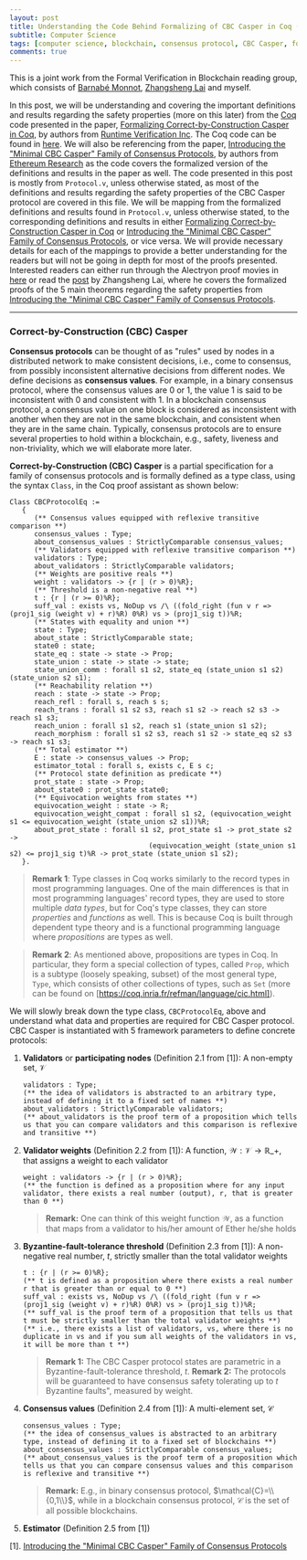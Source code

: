 ```yaml
---
layout: post
title: Understanding the Code Behind Formalizing of CBC Casper in Coq (Safety Properties)
subtitle: Computer Science
tags: [computer science, blockchain, consensus protocol, CBC Casper, formalization, Coq]
comments: true
---
```


This is a joint work from the Formal Verification in Blockchain reading group, which consists of [Barnabé Monnot](https://barnabemonnot.com/), [Zhangsheng Lai](https://zunction.github.io/) and myself.    

In this post, we will be understanding and covering the important definitions and results regarding the safety properties (more on this later) from the [Coq](https://coq.inria.fr/) code presented in the paper, [Formalizing Correct-by-Construction Casper in Coq](https://www.researchgate.net/publication/343704844_Formalizing_Correct-by-Construction_Casper_in_Coq), by authors from [Runtime Verification Inc](https://runtimeverification.com/).
The Coq code can be found in [here](https://runtimeverification.github.io/casper-cbc-proof-docs/docs/latest/alectryon/toc.html). 
We will also be referencing from the paper, [Introducing the "Minimal CBC Casper" Family of Consensus Protocols](https://github.com/cbc-casper/cbc-casper-paper/blob/master/cbc-casper-paper-draft.pdf), by authors from [Ethereum Research](https://ethresear.ch/) as the code covers the formalized version of the definitions and results in the paper as well.
The code presented in this post is mostly from `Protocol.v`, unless otherwise stated, as most of the definitions and results regarding the safety properties of the CBC Casper protocol are covered in this file.
We will be mapping from the formalized definitions and results found in `Protocol.v`, unless otherwise stated, to the corresponding definitions and results in either [Formalizing Correct-by-Construction Casper in Coq](https://www.researchgate.net/publication/343704844_Formalizing_Correct-by-Construction_Casper_in_Coq) or [Introducing the "Minimal CBC Casper" Family of Consensus Protocols](https://github.com/cbc-casper/cbc-casper-paper/blob/master/cbc-casper-paper-draft.pdf), or vice versa.
We will provide necessary details for each of the mappings to provide a better understanding for the readers but will not be going in depth for most of the proofs presented.
Interested readers can either run through the Alectryon proof movies in [here](https://runtimeverification.github.io/casper-cbc-proof-docs/docs/latest/alectryon/toc.html) or read the [post](https://zunction.github.io/blog/2021/safety-proofs/) by Zhangsheng Lai, where he covers the formalized proofs of the 5 main theorems regarding the safety properties from [Introducing the "Minimal CBC Casper" Family of Consensus Protocols](https://github.com/cbc-casper/cbc-casper-paper/blob/master/cbc-casper-paper-draft.pdf).

---

### Correct-by-Construction (CBC) Casper

**Consensus protocols** can be thought of as "rules" used by nodes in a distributed network to make consistent decisions, i.e., come to consensus, from possibly inconsistent alternative decisions from different nodes. We define decisions as **consensus values**. For example, in a binary consensus protocol, where the consensus values are 0 or 1, the value 1 is said to be inconsistent with 0 and consistent with 1. In a blockchain consensus protocol, a consensus value on one block is considered as inconsistent with another when they are not in the same blockchain, and consistent when they are in the same chain. Typically, consensus protocols are to ensure several properties to hold within a blockchain, e.g., safety, liveness and non-triviality, which we will elaborate more later.

**Correct-by-Construction (CBC) Casper** is a partial specification for a family of consensus protocols and is formally defined as a type class, using the syntax `Class`, in the Coq proof assistant as shown below:

```coq
Class CBCProtocolEq :=
   {
      (** Consensus values equipped with reflexive transitive comparison **)
      consensus_values : Type;
      about_consensus_values : StrictlyComparable consensus_values;
      (** Validators equipped with reflexive transitive comparison **)
      validators : Type;
      about_validators : StrictlyComparable validators;
      (** Weights are positive reals **)
      weight : validators -> {r | (r > 0)%R};
      (** Threshold is a non-negative real **)
      t : {r | (r >= 0)%R};
      suff_val : exists vs, NoDup vs /\ ((fold_right (fun v r => (proj1_sig (weight v) + r)%R) 0%R) vs > (proj1_sig t))%R;
      (** States with equality and union **)
      state : Type;
      about_state : StrictlyComparable state;
      state0 : state;
      state_eq : state -> state -> Prop;
      state_union : state -> state -> state;
      state_union_comm : forall s1 s2, state_eq (state_union s1 s2) (state_union s2 s1);
      (** Reachability relation **)
      reach : state -> state -> Prop;
      reach_refl : forall s, reach s s;
      reach_trans : forall s1 s2 s3, reach s1 s2 -> reach s2 s3 -> reach s1 s3;
      reach_union : forall s1 s2, reach s1 (state_union s1 s2);
      reach_morphism : forall s1 s2 s3, reach s1 s2 -> state_eq s2 s3 -> reach s1 s3;
      (** Total estimator **)
      E : state -> consensus_values -> Prop;
      estimator_total : forall s, exists c, E s c;
      (** Protocol state definition as predicate **)
      prot_state : state -> Prop;
      about_state0 : prot_state state0;
      (** Equivocation weights from states **)
      equivocation_weight : state -> R;
      equivocation_weight_compat : forall s1 s2, (equivocation_weight s1 <= equivocation_weight (state_union s2 s1))%R;
      about_prot_state : forall s1 s2, prot_state s1 -> prot_state s2 ->
                                  (equivocation_weight (state_union s1 s2) <= proj1_sig t)%R -> prot_state (state_union s1 s2);
   }.
```

> **Remark 1**: Type classes in Coq works similarly to the record types in most programming languages. One of the main differences is that in most programming languages' record types, they are used to store multiple *data types*, but for Coq's type classes, they can store *properties* and *functions* as well. This is because Coq is built through dependent type theory and is a functional programming language where *propositions* are types as well.

> **Remark 2**: As mentioned above, propositions are types in Coq. In particular, they form a special collection of types, called `Prop`, which is a subtype (loosely speaking, subset) of the most general type, `Type`, which consists of other collections of types, such as `Set` (more can be found on [https://coq.inria.fr/refman/language/cic.html]). 

We will slowly break down the type class, `CBCProtocolEq`, above and understand what data and properties are required for CBC Casper protocol. CBC Casper is instantiated with 5 framework parameters to define concrete protocols:

1. **Validators** or **participating nodes** (Definition 2.1 from [1]): A non-empty set, $\mathcal{V}$
    ```coq
   validators : Type;
   (** the idea of validators is abstracted to an arbitrary type, instead of defining it to a fixed set of names **)
   about_validators : StrictlyComparable validators;
   (** about_validators is the proof term of a proposition which tells us that you can compare validators and this comparison is reflexive and transitive **)
   ```
   
2. **Validator weights** (Definition 2.2 from [1]): A function, $\mathcal{W}: \mathcal{V} \rightarrow \mathbb{R}\_+$, that assigns a weight to each validator
   ```coq
   weight : validators -> {r | (r > 0)%R};
   (** the function is defined as a proposition where for any input validator, there exists a real number (output), r, that is greater than 0 **)
   ```
   > **Remark:** One can think of this weight function $\mathcal{W}$, as a function that maps from a validator to his/her amount of Ether he/she holds
   
3. **Byzantine-fault-tolerance threshold** (Definition 2.3 from [1]): A non-negative real number, $t$, strictly smaller than the total validator weights
   ```coq
   t : {r | (r >= 0)%R};
   (** t is defined as a proposition where there exists a real number r that is greater than or equal to 0 **)
   suff_val : exists vs, NoDup vs /\ ((fold_right (fun v r => (proj1_sig (weight v) + r)%R) 0%R) vs > (proj1_sig t))%R;
   (** suff_val is the proof term of a proposition that tells us that t must be strictly smaller than the total validator weights **)
   (** i.e., there exists a list of validators, vs, where there is no duplicate in vs and if you sum all weights of the validators in vs, it will be more than t **)
   ```
   > **Remark 1:** The CBC Casper protocol states are parametric in a Byzantine-fault-tolerance threshold, $t$.
   > **Remark 2:** The protocols will be guaranteed to have consensus safety tolerating up to $t$ Byzantine faults", measured by weight.
  
4. **Consensus values** (Definition 2.4 from [1]): A multi-element set, $\mathcal{C}$
   ```coq
   consensus_values : Type;
   (** the idea of consensus_values is abstracted to an arbitrary type, instead of defining it to a fixed set of blockchains **)
   about_consensus_values : StrictlyComparable consensus_values;
   (** about_consensus_values is the proof term of a proposition which tells us that you can compare consensus values and this comparison is reflexive and transitive **)
   ```
   > **Remark:** E.g., in binary consensus protocol, $\mathcal{C}=\\{0,1\\}$, while in a blockchain consensus protocol, $\mathcal{C}$ is the set of all possible blockchains.
   
5. **Estimator** (Definition 2.5 from [1])

[1]. [Introducing the "Minimal CBC Casper" Family of Consensus Protocols](https://github.com/cbc-casper/cbc-casper-paper/blob/master/cbc-casper-paper-draft.pdf)
